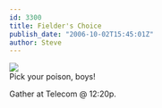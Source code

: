```yaml
---
id: 3300
title: Fielder's Choice
publish_date: "2006-10-02T15:45:01Z"
author: Steve
---
```

![](http://www.flagstafffrenzy.org/wp-content/uploads/2009/11/choice.gif)  
Pick your poison, boys!

Gather at Telecom @ 12:20p.
